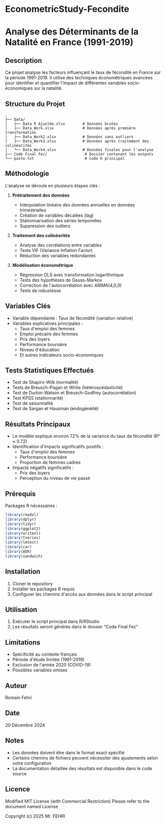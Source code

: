 # EconometricStudy-Fecondite

# Analyse des Déterminants de la Natalité en France (1991-2019)

## Description
Ce projet analyse les facteurs influençant le taux de fécondité en France sur la période 1991-2019. Il utilise des techniques économétriques avancées pour identifier et quantifier l'impact de différentes variables socio-économiques sur la natalité.

## Structure du Projet
```
.
├── Data/
│   ├── Data R Ajustée.xlsx        # Données brutes
│   ├── Data_Work.xlsx             # Données après première transformation
│   ├── Data_Work2.xlsx            # Données sans outliers
│   ├── Data_Work3.xlsx            # Données après traitement des colinéarités
│   └── Data_Work4.xlsx            # Données finales pour l'analyse
├── Code Final Fec/                 # Dossier contenant les outputs
└── paste.txt                       # Code R principal
```

## Méthodologie
L'analyse se déroule en plusieurs étapes clés :

1. **Prétraitement des données**
   - Interpolation linéaire des données annuelles en données trimestrielles
   - Création de variables décalées (lag)
   - Stationnarisation des séries temporelles
   - Suppression des outliers

2. **Traitement des colinéarités**
   - Analyse des corrélations entre variables
   - Tests VIF (Variance Inflation Factor)
   - Réduction des variables redondantes

3. **Modélisation économétrique**
   - Régression OLS avec transformation logarithmique
   - Tests des hypothèses de Gauss-Markov
   - Correction de l'autocorrélation avec ARIMA(4,0,0)
   - Tests de robustesse

## Variables Clés
- Variable dépendante : Taux de fécondité (variation relative)
- Variables explicatives principales :
  - Taux d'emploi des femmes
  - Emploi précaire des femmes
  - Prix des loyers
  - Performance boursière
  - Niveau d'éducation
  - Et autres indicateurs socio-économiques

## Tests Statistiques Effectués
- Test de Shapiro-Wilk (normalité)
- Tests de Breusch-Pagan et White (hétéroscédasticité)
- Test de Durbin-Watson et Breusch-Godfrey (autocorrélation)
- Test KPSS (stationnarité)
- Test de saisonnalité
- Test de Sargan et Hausman (endogénéité)

## Résultats Principaux
- Le modèle explique environ 72% de la variance du taux de fécondité (R² ≈ 0.72)
- Identification d'impacts significatifs positifs :
  - Taux d'emploi des femmes
  - Performance boursière
  - Proportion de femmes cadres
- Impacts négatifs significatifs :
  - Prix des loyers
  - Perception du niveau de vie passé

## Prérequis
Packages R nécessaires :
```R
library(readxl)
library(dplyr)
library(tidyr)
library(ggplot2)
library(writexl)
library(tseries)
library(lmtest)
library(car)
library(AER)
library(sandwich)
```

## Installation
1. Cloner le repository
2. Installer les packages R requis
3. Configurer les chemins d'accès aux données dans le script principal

## Utilisation
1. Exécuter le script principal dans R/RStudio
2. Les résultats seront générés dans le dossier "Code Final Fec"

## Limitations
- Spécificité au contexte français
- Période d'étude limitée (1991-2019)
- Exclusion de l'année 2020 (COVID-19)
- Possibles variables omises

## Auteur
Romain Fehri

## Date
20 Décembre 2024

## Notes
- Les données doivent être dans le format exact spécifié
- Certains chemins de fichiers peuvent nécessiter des ajustements selon votre configuration
- La documentation détaillée des résultats est disponible dans le code source

## Licence
Modified MIT License (with Commercial Restriction)
Please refer to the document named License

Copyright (c) 2025 Mr. FEHRI
